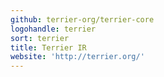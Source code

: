 ```yaml
---
github: terrier-org/terrier-core
logohandle: terrier
sort: terrier
title: Terrier IR
website: 'http://terrier.org/'
---
```

